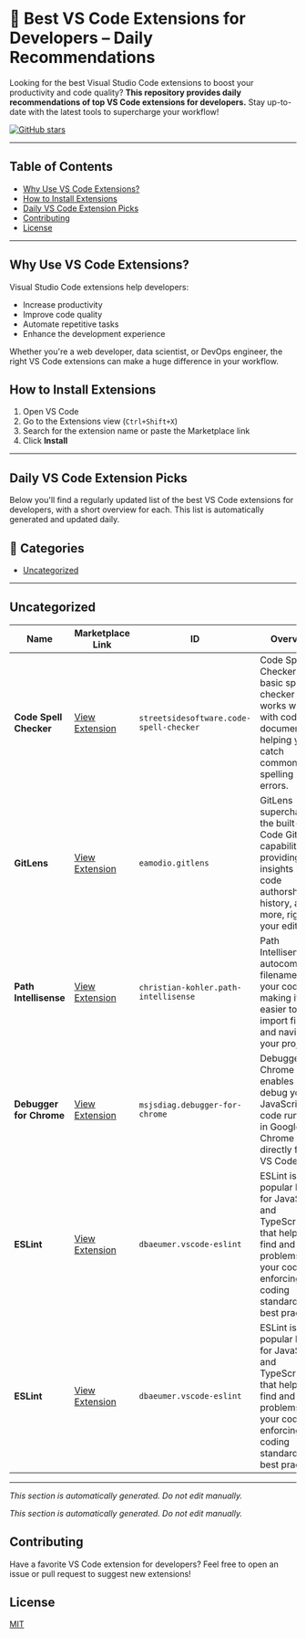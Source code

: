 # 🧩 Best VS Code Extensions for Developers – Daily Recommendations

Looking for the best Visual Studio Code extensions to boost your productivity and code quality? 
**This repository provides daily recommendations of top VS Code extensions for developers.**
Stay up-to-date with the latest tools to supercharge your workflow!

[![GitHub stars](https://img.shields.io/github/stars/Numair25/daily-vscode-extensions-for-developers?style=social)](https://github.com/Numair25/daily-vscode-extensions-for-developers/stargazers)

---

## Table of Contents
- [Why Use VS Code Extensions?](#why-use-vs-code-extensions)
- [How to Install Extensions](#how-to-install-extensions)
- [Daily VS Code Extension Picks](#daily-vs-code-extension-picks)
- [Contributing](#contributing)
- [License](#license)

---

## Why Use VS Code Extensions?

Visual Studio Code extensions help developers:
- Increase productivity
- Improve code quality
- Automate repetitive tasks
- Enhance the development experience

Whether you're a web developer, data scientist, or DevOps engineer, the right VS Code extensions can make a huge difference in your workflow.

## How to Install Extensions

1. Open VS Code
2. Go to the Extensions view (`Ctrl+Shift+X`)
3. Search for the extension name or paste the Marketplace link
4. Click **Install**

---

## Daily VS Code Extension Picks

Below you'll find a regularly updated list of the best VS Code extensions for developers, with a short overview for each. This list is automatically generated and updated daily.

<!-- EXTENSIONS-LIST-START -->

## 📂 Categories

- [Uncategorized](#uncategorized)

---


## Uncategorized

| Name | Marketplace Link | ID | Overview |
|------|------------------|----|----------|
| **Code Spell Checker** | [View Extension](https://marketplace.visualstudio.com/items?itemName=streetsidesoftware.code-spell-checker) | `streetsidesoftware.code-spell-checker` | Code Spell Checker is a basic spell checker that works well with code and documents, helping you catch common spelling errors. |
| **GitLens** | [View Extension](https://marketplace.visualstudio.com/items?itemName=eamodio.gitlens) | `eamodio.gitlens` | GitLens supercharges the built-in VS Code Git capabilities, providing rich insights into code authorship, history, and more, right in your editor. |
| **Path Intellisense** | [View Extension](https://marketplace.visualstudio.com/items?itemName=christian-kohler.path-intellisense) | `christian-kohler.path-intellisense` | Path Intellisense autocompletes filenames in your code, making it easier to import files and navigate your project. |
| **Debugger for Chrome** | [View Extension](https://marketplace.visualstudio.com/items?itemName=msjsdiag.debugger-for-chrome) | `msjsdiag.debugger-for-chrome` | Debugger for Chrome enables you to debug your JavaScript code running in Google Chrome directly from VS Code. |
| **ESLint** | [View Extension](https://marketplace.visualstudio.com/items?itemName=dbaeumer.vscode-eslint) | `dbaeumer.vscode-eslint` | ESLint is a popular linter for JavaScript and TypeScript that helps you find and fix problems in your code, enforcing coding standards and best practices. |
| **ESLint** | [View Extension](https://marketplace.visualstudio.com/items?itemName=dbaeumer.vscode-eslint) | `dbaeumer.vscode-eslint` | ESLint is a popular linter for JavaScript and TypeScript that helps you find and fix problems in your code, enforcing coding standards and best practices. |

---
<!-- EXTENSIONS-LIST-END -->

_This section is automatically generated. Do not edit manually._


_This section is automatically generated. Do not edit manually._


## Contributing

Have a favorite VS Code extension for developers? Feel free to open an issue or pull request to suggest new extensions!

## License

[MIT](LICENSE)
